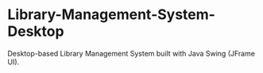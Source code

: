 # Library-Management-System-Desktop
Desktop-based Library Management System built with Java Swing (JFrame UI).
